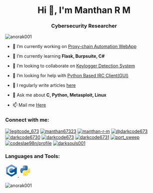 <h1 align="center">Hi 👋, I'm Manthan R M</h1>
<h3 align="center">Cybersecurity Researcher</h3>

<p align="left"> <img src="https://komarev.com/ghpvc/?username=anorak001&label=Profile%20views&color=0e75b6&style=flat" alt="anorak001" /> </p>

- 🔭 I’m currently working on [Proxy-chain Automation WebApp](https://github.com/Anorak001/PConT)

- 🌱 I’m currently learning **Flask, Burpsuite, C#**

- 👯 I’m looking to collaborate on [Keylogger Detection System](https://github.com/Anorak001/Keylogger_Detection_System)

- 🤝 I’m looking for help with [Python Based IRC Client(GUI)](https://github.com/Anorak001/PYIRC)

- 📝 I regularly write articles  [here](https://anorak001.github.io/)

- 💬 Ask me about **C, Python, Metasploit, Linux**

- 📫 Mail me [Here]( mailto:manthan57673@gmail.com)

<h3 align="left">Connect with me:</h3>
<p align="left">
<a href="https://twitter.com/legitcode_673" target="blank"><img align="center" src="https://raw.githubusercontent.com/rahuldkjain/github-profile-readme-generator/master/src/images/icons/Social/twitter.svg" alt="legitcode_673" height="30" width="40" /></a>
<a href="https://linkedin.com/in/manthan67323" target="blank"><img align="center" src="https://raw.githubusercontent.com/rahuldkjain/github-profile-readme-generator/master/src/images/icons/Social/linked-in-alt.svg" alt="manthan67323" height="30" width="40" /></a>
<a href="https://stackoverflow.com/users/manthan-r-m" target="blank"><img align="center" src="https://raw.githubusercontent.com/rahuldkjain/github-profile-readme-generator/master/src/images/icons/Social/stack-overflow.svg" alt="manthan-r-m" height="30" width="40" /></a>
<a href="https://medium.com/@darkcode673" target="blank"><img align="center" src="https://raw.githubusercontent.com/rahuldkjain/github-profile-readme-generator/master/src/images/icons/Social/medium.svg" alt="@darkcode673" height="30" width="40" /></a>
<a href="https://www.codechef.com/users/darkcode6730" target="blank"><img align="center" src="https://cdn.jsdelivr.net/npm/simple-icons@3.1.0/icons/codechef.svg" alt="darkcode6730" height="30" width="40" /></a>
<a href="https://www.hackerrank.com/darkcode673" target="blank"><img align="center" src="https://raw.githubusercontent.com/rahuldkjain/github-profile-readme-generator/master/src/images/icons/Social/hackerrank.svg" alt="darkcode673" height="30" width="40" /></a>
<a href="https://codeforces.com/profile/darkcode6731" target="blank"><img align="center" src="https://raw.githubusercontent.com/rahuldkjain/github-profile-readme-generator/master/src/images/icons/Social/codeforces.svg" alt="darkcode6731" height="30" width="40" /></a>
<a href="https://www.leetcode.com/port_sweep" target="blank"><img align="center" src="https://raw.githubusercontent.com/rahuldkjain/github-profile-readme-generator/master/src/images/icons/Social/leet-code.svg" alt="port_sweep" height="30" width="40" /></a>
<a href="https://auth.geeksforgeeks.org/user/codeslae98n/profile" target="blank"><img align="center" src="https://raw.githubusercontent.com/rahuldkjain/github-profile-readme-generator/master/src/images/icons/Social/geeks-for-geeks.svg" alt="codeslae98n/profile" height="30" width="40" /></a>
<a href="https://discord.gg/darksouls001" target="blank"><img align="center" src="https://raw.githubusercontent.com/rahuldkjain/github-profile-readme-generator/master/src/images/icons/Social/discord.svg" alt="darksouls001" height="30" width="40" /></a>
</p>

<h3 align="left">Languages and Tools:</h3>
<p align="left"> <a href="https://www.cprogramming.com/" target="_blank" rel="noreferrer"> <img src="https://raw.githubusercontent.com/devicons/devicon/master/icons/c/c-original.svg" alt="c" width="40" height="40"/> </a>  <a href="https://www.python.org" target="_blank" rel="noreferrer"> <img src="https://raw.githubusercontent.com/devicons/devicon/master/icons/python/python-original.svg" alt="python" width="40" height="40"/> </a>  </p>

<p><img align="center" src="https://github-readme-streak-stats.herokuapp.com/?user=anorak001&" alt="anorak001" /></p>


